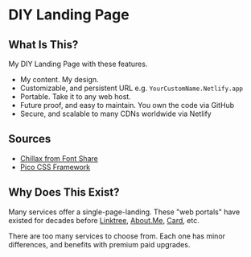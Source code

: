 # DIY Landing Page

## What Is This? 
My DIY Landing Page with these features. 

* My content. My design.
* Customizable, and persistent URL e.g. `YourCustomName.Netlify.app`
* Portable. Take it to any web host. 
* Future proof, and easy to maintain. You own the code via GitHub
* Secure, and scalable to many CDNs worldwide via Netlify

## Sources
* [Chillax from Font Share](https://www.fontshare.com/fonts/chillax)
* [Pico CSS Framework](https://picocss.com/)

## Why Does This Exist? 
Many services offer a single-page-landing. These "web portals" have existed for decades before [Linktree](https://linktr.ee/), [About.Me](https://about.me), [Card](https://carrd.co/), etc.

There are too many services to choose from. Each one has minor differences, and benefits with premium paid upgrades. 
